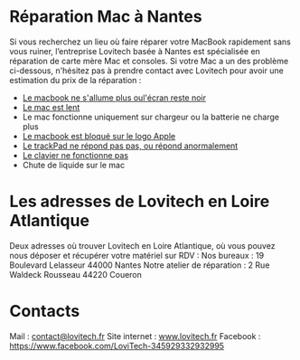 # Réparation Mac à Nantes

Si vous recherchez un lieu où faire réparer votre MacBook rapidement sans vous ruiner, l’entreprise Lovitech basée à Nantes est spécialisée en réparation de carte mère Mac et consoles. Si votre Mac a un des problème ci-dessous, n'hésitez pas à prendre contact avec Lovitech pour avoir une estimation du prix de la réparation :

- [Le macbook ne s'allume plus oul'écran reste noir](https://www.lovitech.fr/r%C3%A9parations/macbooks/nantes-reparation-macbook-allume-plus)
- [Le mac est lent](https://www.lovitech.fr/r%C3%A9parations/macbooks/nantes-reparation-macbook-lent) 
- Le mac fonctionne uniquement sur chargeur ou la batterie ne charge plus
- [Le macbook est bloqué sur le logo Apple](https://www.lovitech.fr/r%C3%A9parations/macbooks/nantes-reparation-macbook-bloque-logo-apple)
- [Le trackPad ne répond pas pas, ou répond anormalement](https://www.lovitech.fr/r%C3%A9parations/macbooks/nantes-reparation-macbook-reparation-trackpad)
- [Le clavier ne fonctionne pas](https://www.lovitech.fr/r%C3%A9parations/macbooks/nantes-reparation-macbook-bloque-logo-apple) 
- Chute de liquide sur le mac

# Les adresses de Lovitech en Loire Atlantique

Deux adresses où trouver Lovitech en Loire Atlantique, où vous pouvez nous déposer et récupérer votre matériel sur RDV :
Nos bureaux : 19 Boulevard Lelasseur 44000 Nantes
Notre atelier de réparation : 2 Rue Waldeck Rousseau 44220 Coueron

# Contacts
Mail : contact@lovitech.fr
Site internet : www.lovitech.fr
Facebook : https://www.facebook.com/LoviTech-345929332932995
